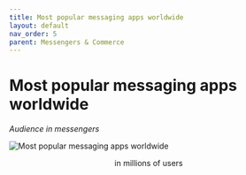 ```yaml
---
title: Most popular messaging apps worldwide
layout: default
nav_order: 5
parent: Messengers & Commerce
---
```


# Most popular messaging apps worldwide

_Audience in messengers_

![Most popular messaging apps worldwide](/en/assets/images/most_popular_messaging_apps.png "Most popular messaging apps worldwide")
<p style="text-align:center">in millions of users</p>
